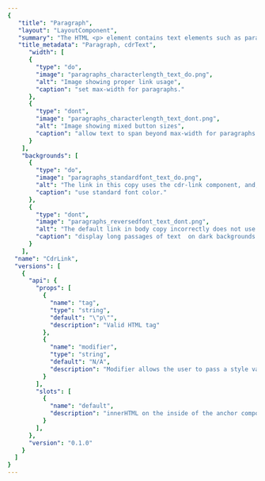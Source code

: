 ```yaml
---
{
   "title": "Paragraph",
   "layout": "LayoutComponent",
   "summary": "The HTML <p> element contains text elements such as paragraphs, headings, and lists to establish vertical spacing and optimize the reading experience.",
   "title_metadata": "Paragraph, cdrText",
	  "width": [
      {
        "type": "do",
        "image": "paragraphs_characterlength_text_do.png",
        "alt": "Image showing proper link usage",
        "caption": "set max-width for paragraphs."
      },
      {
        "type": "dont",
        "image": "paragraphs_characterlength_text_dont.png",
        "alt": "Image showing mixed button sizes",
        "caption": "allow text to span beyond max-width for paragraphs."
      }
    ],
    "backgrounds": [
      {
        "type": "do",
        "image": "paragraphs_standardfont_text_do.png",
        "alt": "The link in this copy uses the cdr-link component, and, so correctly uses an underline",
        "caption": "use standard font color."
      },
      {
        "type": "dont",
        "image": "paragraphs_reversedfont_text_dont.png",
        "alt": "The default link in body copy incorrectly does not use an underline",
        "caption": "display long passages of text  on dark backgrounds. "
      }
    ],
  "name": "CdrLink",
  "versions": [
    {
      "api": {
        "props": [
          {
            "name": "tag",
            "type": "string",
            "default": "\"p\"",
            "description": "Valid HTML tag"
          },
          {
            "name": "modifier",
            "type": "string",
            "default": "N/A",
            "description": "Modifier allows the user to pass a style variant to this component  Possible values: body"
          }
        ],
        "slots": [
          {
            "name": "default",
            "description": "innerHTML on the inside of the anchor component"
          }
        ],
      },
      "version": "0.1.0"
    }
  ]
}
---
```


<cdr-doc-tabs>
<template slot="Overview">
<cdr-doc-table-of-contents-shell 
    :appended-nav-items="[
      {
        text: 'Related Components'
      },
      {
        text: 'Typography'
      },
      {
        text: 'Caption'
      },
      {
        text: 'Blockquote'
      },
      {
        text: 'Headings',
        href: '../heading/'
      }
    ]">

## Default

Used as default font style for all text information. Also known as body-default in UI ToolKit.

<cdr-doc-example-code-pair :background-toggle="false" repository-href="https://github.com/rei/rei-cedar/tree/18.06.1/src/components/text" sandbox-href="https://codesandbox.io/s/10lx8v0qm4" >

```html
  <cdr-text
  class="cdr-stack--lg">
    Pack everything you need with this handy checklist! We include the 10 essentials and more for comfort in the backcountry.
  </cdr-text>
```

</cdr-doc-example-code-pair>

## Body

Used for editorial content such as long-form articles like Expert Advice pages or editorial content on PDP pages.  Also known as body-editorial in UI ToolKit.

<cdr-doc-example-code-pair :background-toggle="false" repository-href="https://github.com/rei/rei-cedar/tree/18.06.1/src/components/text" sandbox-href="https://codesandbox.io/s/10lx8v0qm4">

```html
  <div>
    <cdr-text modifier="body">
      You don’t want to have to cut your day of skiing or snowboarding short because of tired legs. So before you gather your friends and family and purchase your lift tickets, it’s important to follow a workout plan that will get you fit for the slopes.
    </cdr-text>
    <cdr-text modifier="body">
      The following workout guide is designed to help you focus on the most essential aspects of fitness for completing a ski or snowboard trip: cardiovascular fitness, strength and balance. Remember, you should always start your ski day with a few easy warm-up runs, no matter how skilled you are.
    </cdr-text>
  </div>
```

</cdr-doc-example-code-pair>

</cdr-doc-table-of-contents-shell>
</template>

<template slot="Design Guidelines">
<cdr-doc-table-of-contents-shell 
    :appended-nav-items="[
      {
        text: 'Related Components'
      },
      {
        text: 'Typography'
      },
      {
        text: 'Caption'
      },
      {
        text: 'Blockquote'
      },
      {
        text: 'Headings',
        href: '../heading/'
      }
    ]">

  <cdr-doc-alert/>

## Use when

- Displaying articles for long-form content, such as Expert Advice articles or Co-op Journal entries
- Displaying member or legal messages, such as on PDP pages
- Displaying product descriptions
- Displaying customer reviews, such as on PDP pages

## Don’t use when

- Displaying form inputs. Instead, use the Input component
- Displaying alert messages. Instead, use the Alert component
- Listing product features. Instead, use the List component

## Foundations

- Roboto is used for paragraph text because it is easy to scan. It is primarily used for:
  - Legal messages on PDP pages
  - Shipping messages on PDP pages
  - Customer reviews on PDP pages
  - Class or event descriptions
  - REI Adventure descriptions
- Sentinel carries a stronger brand impression with other brand material, and is primarily used for:
  - Editorial copy on PDP pages
  - Long articles on Expert Advice or Co-op Journal pages

## Content

- Use adjacent text, a definition list, a glossary, or other method to supplement words that are ambiguous
- Abbreviations:
  - Follow [REI Copy Guidelines](http://pcempub.rei.com/content/asset-guides/en_us/site/brand-assets-guides/copy/master-brand-copy-guides.html) for dates, time, dimensions, measurements, electrical units, and geographic reference
  - Expand abbreviations by explaining the definition the first time it is used
  - Use the `<abbr>` element, or link to a definition or glossary
- Readability level on Flesch-Kincaid Grade Level should be roughly 9 years of primary education. For more information, see [Test your document’s readability](https://support.office.com/en-us/article/Test-your-document-s-readability-85b4969e-e80a-4777-8dd3-f7fc3c8b3fd2) on Microsoft’s website
- When possible, write the first sentence as an introduction to the paragraph. With screen readers, users can jump from paragraph to paragraph, listening to the first sentence or two before moving on to the next paragraph

## Behavior

- Max-width for paragraph containers is 634px or line length should not exceed 75 characters per line.

<do-dont :examples="$page.frontmatter.width" />

- Use standard (dark) font color on light background for article text.

<do-dont :examples="$page.frontmatter.backgrounds" />

## Accessibility

- To ensure that usage of this component complies with accessibility guidelines, do the following:
  - Text container does not exceed 634px or line length does not exceed more than 75 characters 
  - Minimize use of reversed-out body copy because it’s harder to read 
  - When possible, use the first sentence as an introduction to the paragraph. With screen readers, users can listen to the first sentence and then jump to the next paragraph 
  - Break long pages into shorter sections by organizing content into well-defined groups or chunks
- This component has compliance with following WebAIM’s accessibility guidelines:
  - [WCAG SC 1.4.8: Visual presentation](https://www.w3.org/TR/WCAG20/#visual-audio-contrast-visual-presentation): Cedar Design System text component provides for spacing for: 
    - Within paragraphs, line spacing is at least 1.5 times font height
    - Between paragraphs, at least 1.5 times larger than the line spacing

  <cdr-img alt="paragraphs_spacing_graphic_example" :src="$withBase(`/paragraphs_spacing_graphic_example.png`)" />

</cdr-doc-table-of-contents-shell>
</template>

<template slot="API">
<cdr-doc-table-of-contents-shell
    :appended-nav-items="[
      {
        text: 'Related Components'
      },
      {
        text: 'Typography'
      },
      {
        text: 'Caption'
      },
      {
        text: 'Blockquote'
      },
      {
        text: 'Headings',
        href: '../heading/'
      }
    ]">

## Properties

<cdr-doc-api type="prop" />

## Slots

<cdr-doc-api type="slot" />

## Installation

Resources are available within the [cdr-text package](https://www.npmjs.com/package/@rei/cdr-text):

- Component: `@rei/cdr-text`

To incorporate the required assets for a component, use the following steps:

### #1. Install using NPM

Install the `cdr-text` package using `npm` in your terminal:

_Terminal_

```terminal
    npm i -s @rei/cdr-text
```

### #2. Import Dependencies

_main.js_

```javascript
// import your required css.
import "@rei/cdr-assets/dist/cdr-core.css";
import "@rei/cdr-assets/dist/cdr-fonts.css";
```

### #3. Add component to a template

_local.vue_

```vue
<template>
  <cdr-text
    modifier="body"
  >
    For long-form content like expert advice articles or co-op journal entries.
  </cdr-text>
</template>

<script>
import { CdrText } from '@rei/cdr-text';
export default {
  ...
  components: {
     CdrText  
  }
}
</script>
```

## Usage

The **cdrText** component allows for styling any html element with available text styles. Visual style and semantic meaning are managed independently by providing: 

* Element to the `tag` prop 
* Style to the `modifier` prop

By default the **cdrText** component renders as a paragraph, this default paragraph is intended for most standard use cases.

```vue
  <cdr-text>
    This is a standard paragraph, intended for non long form copy usage.
  </cdr-text>
```

When rendering long form copy add the `body` modifier.

```vue
  <cdr-text modifier="body">
    This paragraph is intended for long form copy usage.  
  </cdr-text>
```

Define custom tags by applying a specific **cdr-text** style with modifiers to it.

```vue
  <cdr-text
    tag="span"
    modifier="body">
    This span now renders as a long form copy paragraph that displays inline.
  </cdr-text>
```

</cdr-doc-table-of-contents-shell>
</template>

<template slot="History">

## 1.0.0

### What's new

**cdrText** component::

- Enables a consistent visual paragraph style applied to any html element using the tag property
- By default, results in a generic `<p>` tag
- Visual style is applied with the modifier property and supports:
  - **Unmodified variant**:  Used as default font style. It may be used for paragraphs, lists, or any basic information
  - **Body**: intended for long-form articles like Expert Advice pages or editorial content on PDP pages

</template>
</cdr-doc-tabs>
